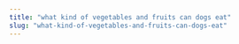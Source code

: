 ```yaml
---
title: "what kind of vegetables and fruits can dogs eat"
slug: "what-kind-of-vegetables-and-fruits-can-dogs-eat"
---
```


